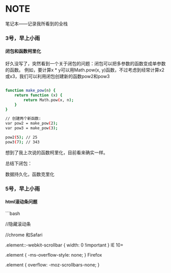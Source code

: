 # NOTE
笔记本——记录我所看到的全栈

<h3>3号，早上小雨</h3>
<h4>闭包和函数柯里化</h4>
好久没写了，突然看到一个关于闭包的问题：闭包可以把多参数的函数变成单参数的函数。
例如，要计算x * y可以用Math.pow(x, y)函数，不过考虑到经常计算x2或x3，我们可以利用闭包创建新的函数pow2和pow3

```bash

function make_pow(n) {
    return function (x) {
        return Math.pow(x, n);
    }
}

// 创建两个新函数:
var pow2 = make_pow(2);
var pow3 = make_pow(3);

pow2(5); // 25
pow3(7); // 343

```
想到了我上次说的函数柯里化，目前看来确实一样。
<p>总结下闭包：</p>
<p>数据持久化，函数克里化</p>

<h3>5号，早上小雨</h3>
<h4>html滚动条问题</h4>
```bash

//隐藏滚动条

//chrome 和Safari

.element::-webkit-scrollbar { width: 0 !important }
IE 10+

.element { -ms-overflow-style: none; }
Firefox

.element { overflow: -moz-scrollbars-none; }

```

